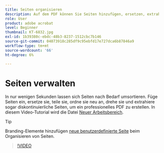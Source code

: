 ```yaml
---
title: Seiten organisieren
description: Auf dem PDF können Sie Seiten hinzufügen, ersetzen, extrahieren, drehen, löschen und neu anordnen.
role: User
product: adobe acrobat
level: Beginner
thumbnail: KT-6832.jpg
exl-id: 1b39380c-ebdc-48b3-8237-1512cbc7b146
source-git-commit: 04073918c285df9c95ebfd17e727dca6b87846a9
workflow-type: tm+mt
source-wordcount: '66'
ht-degree: 6%

---
```


# Seiten verwalten

In nur wenigen Sekunden lassen sich Seiten nach Bedarf umsortieren. Füge Seiten ein, ersetze sie, teile sie, ordne sie neu an, drehe sie und extrahiere sogar diskontinuierliche Seiten, um ein professionelles PDF zu erstellen. In diesem Video-Tutorial wird die Datei [Neuer Arbeitsbereich](new-workspace.md).

>[!TIP]
>
>Branding-Elemente hinzufügen [neue benutzerdefinierte Seite](add-custom-page.md) beim Organisieren von Seiten.

>[!VIDEO](https://video.tv.adobe.com/v/3409022?hidetitle=true)